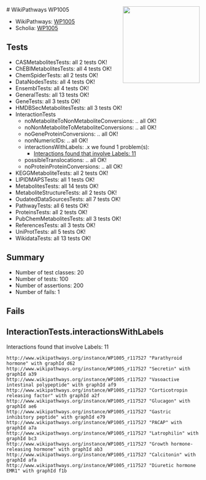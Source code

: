 <img style="float: right; width: 200px" src="https://upload.wikimedia.org/wikipedia/commons/thumb/8/83/Wplogo_with_text_500.png/640px-Wplogo_with_text_500.png" />
# WikiPathways WP1005

* WikiPathways: [WP1005](https://new.wikipathways.org/pathways/WP1005)
* Scholia: [WP1005](https://scholia.toolforge.org/wikipathways/WP1005)
## Tests
* CASMetabolitesTests: all 2 tests OK!
* ChEBIMetabolitesTests: all 4 tests OK!
* ChemSpiderTests: all 2 tests OK!
* DataNodesTests: all 4 tests OK!
* EnsemblTests: all 4 tests OK!
* GeneralTests: all 13 tests OK!
* GeneTests: all 3 tests OK!
* HMDBSecMetabolitesTests: all 3 tests OK!
* InteractionTests
    * noMetaboliteToNonMetaboliteConversions: .. all OK!
    * noNonMetaboliteToMetaboliteConversions: .. all OK!
    * noGeneProteinConversions: .. all OK!
    * nonNumericIDs: .. all OK!
    * interactionsWithLabels: .x we found 1 problem(s):
        * [Interactions found that involve Labels: 11](#fe97a8b9)
    * possibleTranslocations: .. all OK!
    * noProteinProteinConversions: .. all OK!
* KEGGMetaboliteTests: all 2 tests OK!
* LIPIDMAPSTests: all 1 tests OK!
* MetabolitesTests: all 14 tests OK!
* MetaboliteStructureTests: all 2 tests OK!
* OudatedDataSourcesTests: all 7 tests OK!
* PathwayTests: all 6 tests OK!
* ProteinsTests: all 2 tests OK!
* PubChemMetabolitesTests: all 3 tests OK!
* ReferencesTests: all 3 tests OK!
* UniProtTests: all 5 tests OK!
* WikidataTests: all 13 tests OK!


## Summary

* Number of test classes: 20
* Number of tests: 100
* Number of assertions: 200
* Number of fails: 1

## Fails

<a name="fe97a8b9" />

## InteractionTests.interactionsWithLabels

Interactions found that involve Labels: 11
```
http://www.wikipathways.org/instance/WP1005_r117527 "Parathyroid hormone" with graphId d62
http://www.wikipathways.org/instance/WP1005_r117527 "Secretin" with graphId a39
http://www.wikipathways.org/instance/WP1005_r117527 "Vasoactive intestinal polypeptide" with graphId af9
http://www.wikipathways.org/instance/WP1005_r117527 "Corticotropin releasing factor" with graphId a2f
http://www.wikipathways.org/instance/WP1005_r117527 "Glucagon" with graphId ae6
http://www.wikipathways.org/instance/WP1005_r117527 "Gastric inhibitory peptide" with graphId e79
http://www.wikipathways.org/instance/WP1005_r117527 "PACAP" with graphId a7a
http://www.wikipathways.org/instance/WP1005_r117527 "Latrophilin" with graphId bc3
http://www.wikipathways.org/instance/WP1005_r117527 "Growth hormone-releasing hormone" with graphId ab3
http://www.wikipathways.org/instance/WP1005_r117527 "Calcitonin" with graphId afa
http://www.wikipathways.org/instance/WP1005_r117527 "Diuretic hormone
EMR1" with graphId f1b
```

